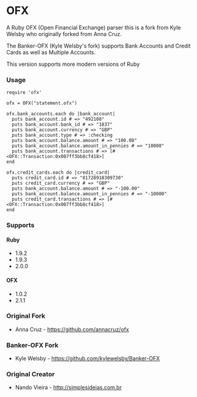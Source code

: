 # OFX

A Ruby OFX (Open Financial Exchange) parser this is a fork from Kyle Welsby who originally forked from Anna Cruz.

The Banker-OFX (Kyle Welsby's fork) supports Bank Accounts and Credit Cards as well as Multiple Accounts.

This version supports more modern versions of Ruby

### Usage

	require 'ofx'

	ofx = OFX("statement.ofx")

	ofx.bank_accounts.each do |bank_account|
	  puts bank_account.id # => "492108"
	  puts bank_account.bank_id # => "1837"
	  puts bank_account.currency # => "GBP"
	  puts bank_account.type # => :checking
	  puts bank_account.balance.amount # => "100.00"
	  puts bank_account.balance.amount_in_pennies # => "10000"
	  puts bank_account.transactions # => [#<OFX::Transaction:0x007ff3bb8cf418>]
	end

	ofx.credit_cards.each do |credit_card|
	  puts credit_card.id # => "81728918309730"
	  puts credit_card.currency # => "GBP"
	  puts bank_account.balance.amount # => "-100.00"
	  puts bank_account.balance.amount_in_pennies # => "-10000"
	  puts credit_card.transactions # => [#<OFX::Transaction:0x007ff3bb8cf418>]
	end

### Supports
#### Ruby
* 1.9.2
* 1.9.3
* 2.0.0

#### OFX
* 1.0.2
* 2.1.1

### Original Fork

* Anna Cruz - https://github.com/annacruz/ofx

### Banker-OFX Fork

* Kyle Welsby - https://github.com/kylewelsby/Banker-OFX

### Original Creator

* Nando Vieira - http://simplesideias.com.br
